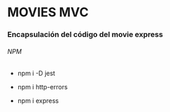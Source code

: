 # MOVIES MVC 

### Encapsulaci&oacute;n del c&oacute;digo del movie express
###### NPM

 * npm i -D jest

 * npm i http-errors

 * npm i express

